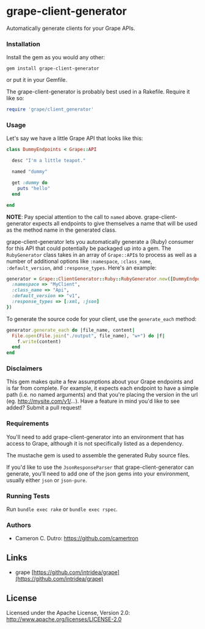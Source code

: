 grape-client-generator
======================

Automatically generate clients for your Grape APIs.

### Installation

Install the gem as you would any other:

```
gem install grape-client-generator
```

or put it in your Gemfile.

The grape-client-generator is probably best used in a Rakefile.  Require it like so:

```ruby
require 'grape/client_generator'
```

### Usage

Let's say we have a little Grape API that looks like this:

```ruby
class DummyEndpoints < Grape::API

  desc "I'm a little teapot."

  named "dummy"

  get :dummy do
    puts "hello"
  end

end
```

**NOTE**: Pay special attention to the call to `named` above.  grape-client-generator expects all endpoints to give themselves a name that will be used as the method name in the generated class.

grape-client-generator lets you automatically generate a (Ruby) consumer for this API that could potentially be packaged up into a gem.  The `RubyGenerator` class takes in an array of `Grape::API`s to process as well as a number of additional options like `:namespace`, `:class_name`, `:default_version`, and `:response_types`.  Here's an example:

```ruby
generator = Grape::ClientGenerator::Ruby::RubyGenerator.new([DummyEndpoints], {
  :namespace => "MyClient",
  :class_name => "Api",
  :default_version => "v1",
  :response_types => [:xml, :json]
})
```

To generate the source code for your client, use the `generate_each` method:

```ruby
generator.generate_each do |file_name, content|
  File.open(File.join("./output", file_name), "w+") do |f|
    f.write(content)
  end
end
```

### Disclaimers

This gem makes quite a few assumptions about your Grape endpoints and is far from complete.  For example, it expects each endpoint to have a simple path (i.e. no named arguments) and that you're placing the version in the url (eg. http://mysite.com/v1/...).  Have a feature in mind you'd like to see added?  Submit a pull request!

### Requirements

You'll need to add grape-client-generator into an environment that has access to Grape, although it is not specifically listed as a dependency.

The mustache gem is used to assemble the generated Ruby source files.

If you'd like to use the `JsonResponseParser` that grape-client-generator can generate, you'll need to add one of the json gems into your environment, usually either `json` or `json-pure`.

### Running Tests

Run `bundle exec rake` or `bundle exec rspec`.

### Authors

* Cameron C. Dutro: https://github.com/camertron

## Links
* grape [https://github.com/intridea/grape](https://github.com/intridea/grape)

## License

Licensed under the Apache License, Version 2.0: http://www.apache.org/licenses/LICENSE-2.0
